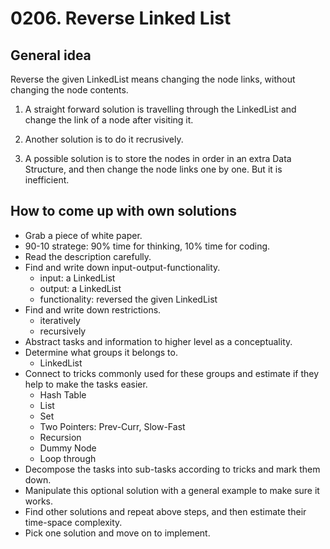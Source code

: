 # 0206. Reverse Linked List

## General idea
Reverse the given LinkedList means changing the node links, without changing the node contents.

1. A straight forward solution is travelling through the LinkedList and change the link of a node after visiting it.

2. Another solution is to do it recrusively.

3. A possible solution is to store the nodes in order in an extra Data Structure, and then change the node links one by one. But it is inefficient.


## How to come up with own solutions
* Grab a piece of white paper.
* 90-10 stratege: 90% time for thinking, 10% time for coding.
* Read the description carefully.
* Find and write down input-output-functionality.
  - input: a LinkedList
  - output: a LinkedList
  - functionality: reversed the given LinkedList
* Find and write down restrictions.
  - iteratively
  - recursively
* Abstract tasks and information to higher level as a conceptuality.
* Determine what groups it belongs to.
  - LinkedList
* Connect to tricks commonly used for these groups and estimate if they help to make the tasks easier.
  - Hash Table
  - List
  - Set
  - Two Pointers: Prev-Curr, Slow-Fast
  - Recursion
  - Dummy Node
  - Loop through
* Decompose the tasks into sub-tasks according to tricks and mark them down.
* Manipulate this optional solution with a general example to make sure it works.
* Find other solutions and repeat above steps, and then estimate their time-space complexity.
* Pick one solution and move on to implement.

